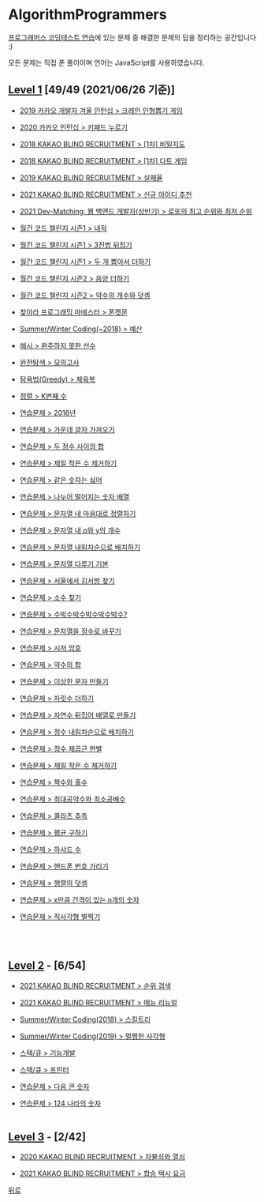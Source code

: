 # AlgorithmProgrammers
[프로그래머스 코딩테스트 연습](https://programmers.co.kr/learn/challenges)에 있는 문제 중 해결한 문제의 답을 정리하는 공간입니다 :)

모든 문제는 직접 푼 풀이이며 언어는 JavaScript를 사용하였습니다.

## [Level 1](https://github.com/SeongYongLee/TIL/tree/main/AlgorithmProgrammers/level-1) [49/49 (2021/06/26 기준)]

* [2019 카카오 개발자 겨울 인턴십 > 크레인 인형뽑기 게임](https://github.com/SeongYongLee/TIL/tree/main/AlgorithmProgrammers/level-1#크레인-인형뽑기-게임)

* [2020 카카오 인턴십 > 키패드 누르기](https://github.com/SeongYongLee/TIL/tree/main/AlgorithmProgrammers/level-1#키패드-누르기)

* [2018 KAKAO BLIND RECRUITMENT > [1차] 비밀지도](https://github.com/SeongYongLee/TIL/tree/main/AlgorithmProgrammers/level-1#1차-비밀지도)

* [2018 KAKAO BLIND RECRUITMENT > [1차] 다트 게임](https://github.com/SeongYongLee/TIL/tree/main/AlgorithmProgrammers/level-1#1차-다트-게임)

* [2019 KAKAO BLIND RECRUITMENT > 실패율](https://github.com/SeongYongLee/TIL/tree/main/AlgorithmProgrammers/level-1#실패율)

* [2021 KAKAO BLIND RECRUITMENT > 신규 아이디 추천](https://github.com/SeongYongLee/TIL/tree/main/AlgorithmProgrammers/level-1#신규-아이디-추천)

* [2021 Dev-Matching: 웹 백엔드 개발자(상반기) > 로또의 최고 순위와 최저 순위](https://github.com/SeongYongLee/TIL/tree/main/AlgorithmProgrammers/level-1#로또의-최고-순위와-최저-순위)

* [월간 코드 챌린지 시즌1 > 내적](https://github.com/SeongYongLee/TIL/tree/main/AlgorithmProgrammers/level-1#내적)

* [월간 코드 챌린지 시즌1 > 3진법 뒤집기](https://github.com/SeongYongLee/TIL/tree/main/AlgorithmProgrammers/level-1#3진법-뒤집기)

* [월간 코드 챌린지 시즌1 > 두 개 뽑아서 더하기](https://github.com/SeongYongLee/TIL/tree/main/AlgorithmProgrammers/level-1#두-개-뽑아서-더하기)

* [월간 코드 챌린지 시즌2 > 음양 더하기](https://github.com/SeongYongLee/TIL/tree/main/AlgorithmProgrammers/level-1#음양-더하기)

* [월간 코드 챌린지 시즌2 > 약수의 개수와 덧셈](https://github.com/SeongYongLee/TIL/tree/main/AlgorithmProgrammers/level-1#약수의-개수와-덧셈)

* [찾아라 프로그래밍 마에스터 > 폰켓몬](https://github.com/SeongYongLee/TIL/tree/main/AlgorithmProgrammers/level-1#폰켓몬)

* [Summer/Winter Coding(~2018) > 예산](https://github.com/SeongYongLee/TIL/tree/main/AlgorithmProgrammers/level-1#예산)

* [해시 > 완주하지 못한 선수](https://github.com/SeongYongLee/TIL/tree/main/AlgorithmProgrammers/level-1#완주하지-못한-선수)

* [완전탐색 > 모의고사](https://github.com/SeongYongLee/TIL/tree/main/AlgorithmProgrammers/level-1#모의고사)

* [탐욕법(Greedy) > 체육복](https://github.com/SeongYongLee/TIL/tree/main/AlgorithmProgrammers/level-1#체육복)

* [정렬 > K번째 수](https://github.com/SeongYongLee/TIL/tree/main/AlgorithmProgrammers/level-1#K번째-수)

* [연습문제 > 2016년](https://github.com/SeongYongLee/TIL/tree/main/AlgorithmProgrammers/level-1#2016년)

* [연습문제 > 가운데 글자 가져오기](https://github.com/SeongYongLee/TIL/tree/main/AlgorithmProgrammers/level-1#가운데-글자-가져오기)

* [연습문제 > 두 정수 사이의 합](https://github.com/SeongYongLee/TIL/tree/main/AlgorithmProgrammers/level-1#두-정수-사이의-합)

* [연습문제 > 제일 작은 수 제거하기](https://github.com/SeongYongLee/TIL/tree/main/AlgorithmProgrammers/level-1#제일-작은-수-제거하기)

* [연습문제 > 같은 숫자는 싫어](https://github.com/SeongYongLee/TIL/tree/main/AlgorithmProgrammers/level-1#같은-숫자는-싫어)

* [연습문제 > 나누어 떨어지는 숫자 배열](https://github.com/SeongYongLee/TIL/tree/main/AlgorithmProgrammers/level-1#나누어-떨어지는-숫자-배열)

* [연습문제 > 문자열 내 마음대로 정렬하기](https://github.com/SeongYongLee/TIL/tree/main/AlgorithmProgrammers/level-1#문자열-내-마음대로-정렬하기)

* [연습문제 > 문자열 내 p와 y의 개수](https://github.com/SeongYongLee/TIL/tree/main/AlgorithmProgrammers/level-1#문자열-내-p와-y의-개수)

* [연습문제 > 문자열 내림차순으로 배치하기](https://github.com/SeongYongLee/TIL/tree/main/AlgorithmProgrammers/level-1#문자열-내림차순으로-배치하기)

* [연습문제 > 문자열 다루기 기본](https://github.com/SeongYongLee/TIL/tree/main/AlgorithmProgrammers/level-1#문자열-다루기-기본)

* [연습문제 > 서울에서 김서방 찾기](https://github.com/SeongYongLee/TIL/tree/main/AlgorithmProgrammers/level-1#서울에서-김서방-찾기)

* [연습문제 > 소수 찾기](https://github.com/SeongYongLee/TIL/tree/main/AlgorithmProgrammers/level-1#소수-찾기)

* [연습문제 > 수박수박수박수박수박수?](https://github.com/SeongYongLee/TIL/tree/main/AlgorithmProgrammers/level-1#수박수박수박수박수박수)

* [연습문제 > 문자열을 정수로 바꾸기](https://github.com/SeongYongLee/TIL/tree/main/AlgorithmProgrammers/level-1#문자열을-정수로-바꾸기)

* [연습문제 > 시저 암호](https://github.com/SeongYongLee/TIL/tree/main/AlgorithmProgrammers/level-1#시저-암호)

* [연습문제 > 약수의 합](https://github.com/SeongYongLee/TIL/tree/main/AlgorithmProgrammers/level-1#약수의-합)

* [연습문제 > 이상한 문자 만들기](https://github.com/SeongYongLee/TIL/tree/main/AlgorithmProgrammers/level-1#이상한-문자-만들기)

* [연습문제 > 자릿수 더하기](https://github.com/SeongYongLee/TIL/tree/main/AlgorithmProgrammers/level-1#자릿수-더하기)

* [연습문제 > 자연수 뒤집어 배열로 만들기](https://github.com/SeongYongLee/TIL/tree/main/AlgorithmProgrammers/level-1#자연수-뒤집어-배열로-만들기)

* [연습문제 > 정수 내림차순으로 배치하기](https://github.com/SeongYongLee/TIL/tree/main/AlgorithmProgrammers/level-1#정수-내림차순으로-배치하기)

* [연습문제 > 정수 제곱근 판별](https://github.com/SeongYongLee/TIL/tree/main/AlgorithmProgrammers/level-1#정수-제곱근-판별)

* [연습문제 > 제일 작은 수 제거하기](https://github.com/SeongYongLee/TIL/tree/main/AlgorithmProgrammers/level-1#제일-작은-수-제거하기)

* [연습문제 > 짝수와 홀수](https://github.com/SeongYongLee/TIL/tree/main/AlgorithmProgrammers/level-1#짝수와-홀수)

* [연습문제 > 최대공약수와 최소공배수](https://github.com/SeongYongLee/TIL/tree/main/AlgorithmProgrammers/level-1#최대공약수와-최소공배수)

* [연습문제 > 콜라츠 추측](https://github.com/SeongYongLee/TIL/tree/main/AlgorithmProgrammers/level-1#콜라츠-추측)

* [연습문제 > 평균 구하기](https://github.com/SeongYongLee/TIL/tree/main/AlgorithmProgrammers/level-1#평균-구하기)

* [연습문제 > 하샤드 수](https://github.com/SeongYongLee/TIL/tree/main/AlgorithmProgrammers/level-1#하샤드-수)

* [연습문제 > 핸드폰 번호 가리기](https://github.com/SeongYongLee/TIL/tree/main/AlgorithmProgrammers/level-1#핸드폰-번호-가리기)

* [연습문제 > 행렬의 덧셈](https://github.com/SeongYongLee/TIL/tree/main/AlgorithmProgrammers/level-1#행렬의-덧셈)

* [연습문제 > x만큼 간격이 있는 n개의 숫자](https://github.com/SeongYongLee/TIL/tree/main/AlgorithmProgrammers/level-1#x만큼-간격이-있는-n개의-숫자)

* [연습문제 > 직사각형 별찍기](https://github.com/SeongYongLee/TIL/tree/main/AlgorithmProgrammers/level-1#직사각형-별찍기)

</br></br>

## [Level 2](https://github.com/SeongYongLee/TIL/tree/main/AlgorithmProgrammers/level-2) - [6/54]

* [2021 KAKAO BLIND RECRUITMENT > 순위 검색](https://github.com/SeongYongLee/TIL/tree/main/AlgorithmProgrammers/level-2#순위-검색)

* [2021 KAKAO BLIND RECRUITMENT > 메뉴 리뉴얼](https://github.com/SeongYongLee/TIL/tree/main/AlgorithmProgrammers/level-2#메뉴-리뉴얼)

* [Summer/Winter Coding(2018) > 스킬트리](https://github.com/SeongYongLee/TIL/tree/main/AlgorithmProgrammers/level-2#스킬트리)

* [Summer/Winter Coding(2019) > 멀쩡한 사각형](https://github.com/SeongYongLee/TIL/tree/main/AlgorithmProgrammers/level-2#멀쩡한-사각형)

* [스택/큐 > 기능개발](https://github.com/SeongYongLee/TIL/tree/main/AlgorithmProgrammers/level-2#기능개발)

* [스택/큐 > 프린터](https://github.com/SeongYongLee/TIL/tree/main/AlgorithmProgrammers/level-2#프린터)

* [연습문제 > 다음 큰 숫자](https://github.com/SeongYongLee/TIL/tree/main/AlgorithmProgrammers/level-2#다음-큰-숫자)

* [연습문제 > 124 나라의 숫자](https://github.com/SeongYongLee/TIL/tree/main/AlgorithmProgrammers/level-2#124-나라의-숫자)
</br></br>

## [Level 3](https://github.com/SeongYongLee/TIL/tree/main/AlgorithmProgrammers/level-3) - [2/42]

* [2020 KAKAO BLIND RECRUITMENT > 자물쇠와 열쇠](https://github.com/SeongYongLee/TIL/tree/main/AlgorithmProgrammers/level-3#자물쇠와-열쇠)

* [2021 KAKAO BLIND RECRUITMENT > 합승 택시 요금](https://github.com/SeongYongLee/TIL/tree/main/AlgorithmProgrammers/level-3##합승-택시-요금)

[뒤로](https://github.com/SeongYongLee/TIL/tree/main)